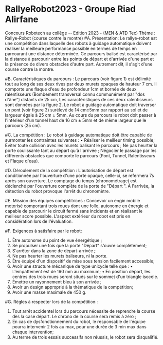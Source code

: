 # RallyeRobot2023 - Groupe Riad Alirfane

Concours Robotech au collège -- Edition 2023 - (MEN & ATD Tec) 
Thème : Rallye-Robot (course contre la montre) 
#A. Présentation: 
Le rallye-robot est une compétition dans laquelle des robots à guidage automatique doivent réaliser la meilleure performance possible en termes de temps en parcourant une distance déterminée. Ce parcours balisé est caractérisé par la distance à parcourir entre les points de départ et d'arrivée d'une part et la présence de divers obstacles d'autre part. Autrement dit, il s'agit d'une course contre la montre. 

#B. Caractéristiques du parcours : 
Le parcours (voir figure 1) est délimité tout au long de ses deux rives par deux murets opaques de hauteur 7 cm. Il comporte une flaque d'eau de profondeur 1cm et bornée de deux ralentisseurs (Bombement transversal connu communément par "dos d'âne") distants de 25 cm, Les caractéristiques de ces deux ralentisseurs sont données par la figure 2. 
Le robot à guidage automatique doit traverser un pont (voir figure 3) surélevé de 14 cm±5mm par rapport au sol et de largueur égale à 25 cm ± 5mm. 
Au cours du parcours le robot doit passer à l'intérieur d'un tunnel haut de 16 cm ± 5mm et de même largeur que le parcours (25 cm). 

#C. La compétition : 
Le robot à guidage automatique doit être capable de surmonter les contraintes suivantes : 
• 
Réaliser le meilleur timing possible; 
Éviter toute collision avec les murets balisant le parcours ; 
Ne pas heurter la porte coulissante tant au départ qu'à l'arrivée ; 
Négocier le passage par les différents obstacles que comporte le parcours (Pont, 
Tunnel, Ralentisseurs et Flaque d'eau). 

#D. Déroulement de la compétition : 
L'autorisation de départ est conditionnée par l'ouverture d'une porte opaque, celle-ci, se refermera 7s après son ouverture. Le comptage du temps (chronométrage) est déclenché par l'ouverture complète de la porte de "Départ ". À l'arrivée, la détection du robot provoque l'arrêt du chronomètre. 

#E. Mission des équipes compétitrices : 
Concevoir un engin mobile motorisé comportant trois roues dont une folle, autonome en énergie et capable de parcourir le circuit fermé sans incidents et en réalisant le meilleur score possible. L'aspect extérieur du robot est pris en considération lors de l'évaluation. 

#F. Exigences à satisfaire par le robot: 
1. Être autonome du point de vue énergétique ; 
2. Se propulser une fois que la porte "Départ" s'ouvre complètement; 
3. S'arrêter dans la zone de départ-arrivée ; 
4. Ne pas heurter les murets baliseurs, ni la porte. 
5. Être équipé d'un dispositif de mise sous tension facilement accessible; 
6. Avoir une structure mécanique de type unicycle telle que : 
• L'empattement est de 160 mm au maximum; 
• En position départ, les centres des trois roues seront situés sur le sommet d'un triangle isocèle. 
7. Émettre un rayonnement bleu à son arrivée ; 
8. Avoir un design approprié à la thématique de la compétition; 
9. Avoir une masse maximale de 450 g. 

#G. Règles à respecter lors de la compétition : 
1. Tout arrêt accidentel lors du parcours nécessite de reprendre la course dès la case départ. Le chrono de la course sera remis à zéro ; 
2. En cas de dysfonctionnement du robot, le responsable de l'équipe pourra intervenir 2 fois au max, pour une durée de 3 min max dans chaque intervention; 
3. Au terme de trois essais successifs non réussis, le robot sera disqualifié. 
